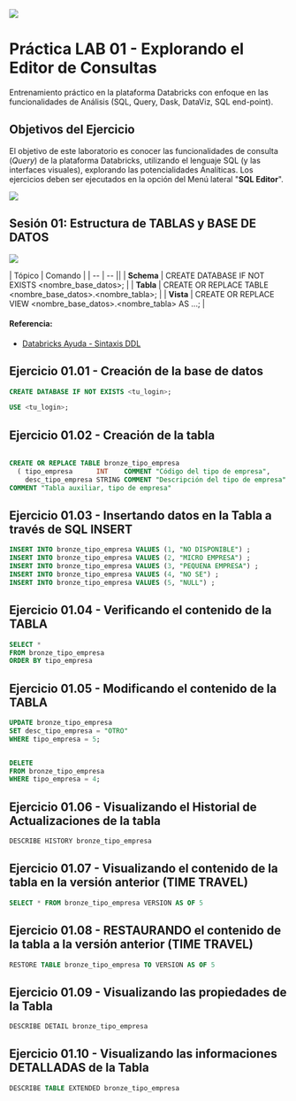 
<img src="https://raw.githubusercontent.com/Databricks-BR/lab_sql/main/images/header_handson_sql.png">

# Práctica LAB 01 - Explorando el Editor de Consultas

Entrenamiento práctico en la plataforma Databricks con enfoque en las funcionalidades de Análisis (SQL, Query, Dask, DataViz, SQL end-point).

## Objetivos del Ejercicio

El objetivo de este laboratorio es conocer las funcionalidades de consulta (_Query_) de la plataforma Databricks, utilizando el lenguaje SQL (y las interfaces visuales), explorando las potencialidades Analíticas.
Los ejercicios deben ser ejecutados en la opción del Menú lateral "**SQL Editor**".

<img src="https://raw.githubusercontent.com/Databricks-BR/lab_sql/main/images/lab01_editor_sql.png">

## Sesión 01: Estructura de TABLAS y BASE DE DATOS

<img src="https://raw.githubusercontent.com/Databricks-BR/lab_sql/main/images/lab01_uc.png">

| Tópico | Comando |
| -- | -- ||
| **Schema** | CREATE DATABASE IF NOT EXISTS <nombre_base_datos>; |
| **Tabla** | CREATE OR REPLACE TABLE <nombre_base_datos>.<nombre_tabla>; |
| **Vista** | CREATE OR REPLACE VIEW <nombre_base_datos>.<nombre_tabla> AS ...; |

#### Referencia:
* [Databricks Ayuda - Sintaxis DDL](https://docs.databricks.com/sql/language-manual/sql-ref-syntax-ddl-create-table.html)

## Ejercicio 01.01 - Creación de la base de datos

``` sql
CREATE DATABASE IF NOT EXISTS <tu_login>;

USE <tu_login>;
```

## Ejercicio 01.02 - Creación de la tabla

``` sql

CREATE OR REPLACE TABLE bronze_tipo_empresa 
  ( tipo_empresa      INT    COMMENT "Código del tipo de empresa",
    desc_tipo_empresa STRING COMMENT "Descripción del tipo de empresa" )
COMMENT "Tabla auxiliar, tipo de empresa"
```

 ## Ejercicio 01.03 - Insertando datos en la Tabla a través de SQL INSERT

 ``` sql
 INSERT INTO bronze_tipo_empresa VALUES (1, "NO DISPONIBLE") ;
 INSERT INTO bronze_tipo_empresa VALUES (2, "MICRO EMPRESA") ;
 INSERT INTO bronze_tipo_empresa VALUES (3, "PEQUENA EMPRESA") ;
 INSERT INTO bronze_tipo_empresa VALUES (4, "NO SE") ;
 INSERT INTO bronze_tipo_empresa VALUES (5, "NULL") ;
```

 ## Ejercicio 01.04 - Verificando el contenido de la TABLA

 ``` sql
SELECT * 
FROM bronze_tipo_empresa 
ORDER BY tipo_empresa
```

 ## Ejercicio 01.05 - Modificando el contenido de la TABLA

 ``` sql
UPDATE bronze_tipo_empresa  
SET desc_tipo_empresa = "OTRO" 
WHERE tipo_empresa = 5;


DELETE 
FROM bronze_tipo_empresa 
WHERE tipo_empresa = 4;
```

## Ejercicio 01.06 - Visualizando el Historial de Actualizaciones de la tabla

 ``` sql
DESCRIBE HISTORY bronze_tipo_empresa 
```

## Ejercicio 01.07 - Visualizando el contenido de la tabla en la versión anterior (TIME TRAVEL)

 ``` sql
SELECT * FROM bronze_tipo_empresa VERSION AS OF 5
```

## Ejercicio 01.08 - RESTAURANDO el contenido de la tabla a la versión anterior (TIME TRAVEL)

 ``` sql
RESTORE TABLE bronze_tipo_empresa TO VERSION AS OF 5 
```

## Ejercicio 01.09 - Visualizando las propiedades de la Tabla

 ``` sql
DESCRIBE DETAIL bronze_tipo_empresa 
```

## Ejercicio 01.10 - Visualizando las informaciones DETALLADAS de la Tabla

 ``` sql
DESCRIBE TABLE EXTENDED bronze_tipo_empresa
```

